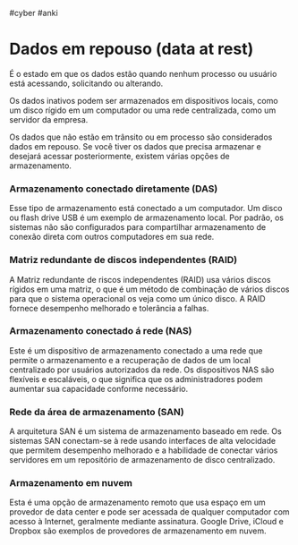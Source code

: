 #cyber #anki
# Dados em repouso (data at rest)

É o estado em que os dados estão quando nenhum processo ou usuário está acessando, solicitando ou alterando.

Os dados inativos podem ser armazenados em dispositivos locais, como um disco rígido em um computador ou uma rede centralizada, como um servidor da empresa.

Os dados que não estão em trânsito ou em processo são considerados dados em repouso. Se você tiver os dados que precisa armazenar e desejará acessar posteriormente, existem várias opções de armazenamento.

### Armazenamento conectado diretamente (DAS)

Esse tipo de armazenamento está conectado a um computador. Um disco ou flash drive USB é um exemplo de armazenamento local. Por padrão, os sistemas não são configurados para compartilhar armazenamento de conexão direta com outros computadores em sua rede.

### Matriz redundante de discos independentes (RAID)

A Matriz redundante de riscos independentes (RAID) usa vários discos rígidos em uma matriz, o que é um método de combinação de vários discos para que o sistema operacional os veja como um único disco. A RAID fornece desempenho melhorado e tolerância a falhas.

### Armazenamento conectado á rede (NAS)

Este é um dispositivo de armazenamento conectado a uma rede que permite o armazenamento e a recuperação de dados de um local centralizado por usuários autorizados da rede. Os dispositivos NAS são flexíveis e escaláveis, o que significa que os administradores podem aumentar sua capacidade conforme necessário.

### Rede da área de armazenamento (SAN)

A arquitetura SAN é um sistema de armazenamento baseado em rede. Os sistemas SAN conectam-se à rede usando interfaces de alta velocidade que permitem desempenho melhorado e a habilidade de conectar vários servidores em um repositório de armazenamento de disco centralizado.

### Armazenamento em nuvem

Esta é uma opção de armazenamento remoto que usa espaço em um provedor de data center e pode ser acessada de qualquer computador com acesso à Internet, geralmente mediante assinatura. Google Drive, iCloud e Dropbox são exemplos de provedores de armazenamento em nuvem.